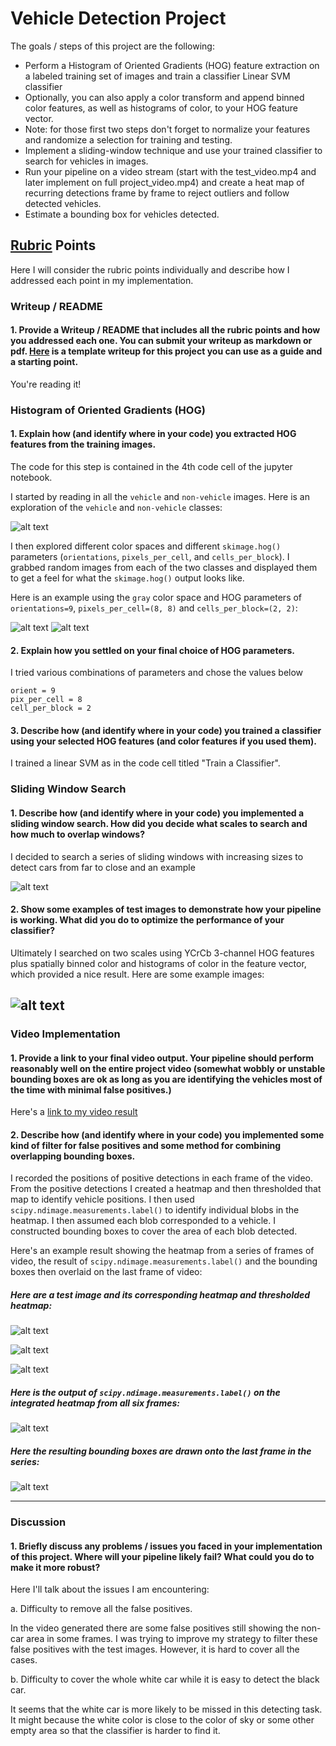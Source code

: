 # **Vehicle Detection Project**

The goals / steps of this project are the following:

* Perform a Histogram of Oriented Gradients (HOG) feature extraction on a labeled training set of images and train a classifier Linear SVM classifier
* Optionally, you can also apply a color transform and append binned color features, as well as histograms of color, to your HOG feature vector. 
* Note: for those first two steps don't forget to normalize your features and randomize a selection for training and testing.
* Implement a sliding-window technique and use your trained classifier to search for vehicles in images.
* Run your pipeline on a video stream (start with the test_video.mp4 and later implement on full project_video.mp4) and create a heat map of recurring detections frame by frame to reject outliers and follow detected vehicles.
* Estimate a bounding box for vehicles detected.

[//]: # (Image References)
[image1]: ./writeup_images/dataset_exploration.png
[image2]: ./writeup_images/car_hog.png
[image3]: ./writeup_images/noncar_hog.png
[image4]: ./writeup_images/sliding_windows.png
[image5]: ./writeup_images/find_car.png
[image6]: ./writeup_images/multi_find_car.png
[image7]: ./writeup_images/heat.png
[image8]: ./writeup_images/thresh_heat.png
[image9]: ./writeup_images/labeled.png
[image10]: ./writeup_images/boxed_car.png
[video1]: ./project_video.mp4

## [Rubric](https://review.udacity.com/#!/rubrics/513/view) Points

Here I will consider the rubric points individually and describe how I addressed each point in my implementation.

### Writeup / README

#### 1. Provide a Writeup / README that includes all the rubric points and how you addressed each one.  You can submit your writeup as markdown or pdf.  [Here](https://github.com/udacity/CarND-Vehicle-Detection/blob/master/writeup_template.md) is a template writeup for this project you can use as a guide and a starting point.

You're reading it!

### Histogram of Oriented Gradients (HOG)

#### 1. Explain how (and identify where in your code) you extracted HOG features from the training images.

The code for this step is contained in the 4th code cell of the jupyter notebook.

I started by reading in all the `vehicle` and `non-vehicle` images.  Here is an exploration of the `vehicle` and `non-vehicle` classes:

![alt text][image1]

I then explored different color spaces and different `skimage.hog()` parameters (`orientations`, `pixels_per_cell`, and `cells_per_block`).  I grabbed random images from each of the two classes and displayed them to get a feel for what the `skimage.hog()` output looks like.

Here is an example using the `gray` color space and HOG parameters of `orientations=9`, `pixels_per_cell=(8, 8)` and `cells_per_block=(2, 2)`:

![alt text][image2] ![alt text][image3]

#### 2. Explain how you settled on your final choice of HOG parameters.

I tried various combinations of parameters and chose the values below

```
orient = 9
pix_per_cell = 8
cell_per_block = 2
```

#### 3. Describe how (and identify where in your code) you trained a classifier using your selected HOG features (and color features if you used them).

I trained a linear SVM as in the code cell titled "Train a Classifier".

### Sliding Window Search

#### 1. Describe how (and identify where in your code) you implemented a sliding window search.  How did you decide what scales to search and how much to overlap windows?

I decided to search a series of sliding windows with increasing sizes to detect cars from far to close and an example

![alt text][image4]

#### 2. Show some examples of test images to demonstrate how your pipeline is working.  What did you do to optimize the performance of your classifier?

Ultimately I searched on two scales using YCrCb 3-channel HOG features plus spatially binned color and histograms of color in the feature vector, which provided a nice result.  Here are some example images:

![alt text][image5]
-------------------

### Video Implementation

#### 1. Provide a link to your final video output.  Your pipeline should perform reasonably well on the entire project video (somewhat wobbly or unstable bounding boxes are ok as long as you are identifying the vehicles most of the time with minimal false positives.)
Here's a [link to my video result](./project_video_output.mp4)


#### 2. Describe how (and identify where in your code) you implemented some kind of filter for false positives and some method for combining overlapping bounding boxes.

I recorded the positions of positive detections in each frame of the video.  From the positive detections I created a heatmap and then thresholded that map to identify vehicle positions.  I then used `scipy.ndimage.measurements.label()` to identify individual blobs in the heatmap.  I then assumed each blob corresponded to a vehicle.  I constructed bounding boxes to cover the area of each blob detected.  

Here's an example result showing the heatmap from a series of frames of video, the result of `scipy.ndimage.measurements.label()` and the bounding boxes then overlaid on the last frame of video:

##### Here are a test image and its corresponding heatmap and thresholded heatmap:

![alt text][image6]

![alt text][image7]

![alt text][image8]

##### Here is the output of `scipy.ndimage.measurements.label()` on the integrated heatmap from all six frames:

![alt text][image9]

##### Here the resulting bounding boxes are drawn onto the last frame in the series:

![alt text][image10]



---

### Discussion

#### 1. Briefly discuss any problems / issues you faced in your implementation of this project.  Where will your pipeline likely fail?  What could you do to make it more robust?

Here I'll talk about the issues I am encountering:

a. Difficulty to remove all the false positives.

In the video generated there are some false positives still showing the non-car area in some frames. I was trying to improve my strategy to filter these false positives with the test images. However, it is hard to cover all the cases.

b. Difficulty to cover the whole white car while it is easy to detect the black car.

It seems that the white car is more likely to be missed in this detecting task. It might because the white color is close to the color of sky or some other empty area so that the classifier is harder to find it.

